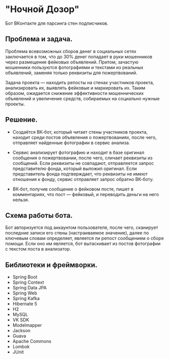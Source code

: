 # "Ночной Дозор"
Бот ВКонтакте для парсинга стен подписчиков.

## Проблема и задача.
Проблема всевозможных сборов денег в социальных сетях заключается в том, что до 30% денег попадает в руки мошенников через размещение фейковых объявлений. Притом, зачастую мошенники пользуются фотографиями и текстами из реальных объявлений, заменяя только реквизиты для пожертвований.

Задача проекта — находить репосты на стенах участников проекта, анализировать их, выявлять фейковые и маркировать их. Таким образом, ожидается снижение эффективности мошеннических объявлений и увеличение средств, собираемых на социально нужные проекты.

## Решение.
* Создаётся ВК-бот, который читает стены участников проекта, находит среди постов объявления о пожертвованиях, после чего, отправляет найденные фотографии в сервис анализа.

* Сервис анализирует фотографию и находит в базе оригинал сообщения о пожертвовании, после чего, сличает реквизиты из сообщений. Если реквизиты не совпадают, отправляется запрос представителю фонда, который выложил оригинал. Если представитель фонда подтверждает, что реквизиты не имеют отношения к фонду, сервис отправляет запрос обратно ВК-боту.

* ВК-бот, получив сообщение о фейковом посте, пишет в комментариях, что пост — фейковый, и переводить деньги на него нельзя.

## Схема работы бота.
Бот авторизуется под аккаунтом пользователя, после чего, сканирует последние записи его стены (настраиваемое значение), далее по ключевым словам определяет, является ли репост сообщением о сборе помощи. Если оно им является, бот вытаскивает из постов фотографии с текстом поста в анализатор.

## Библиотеки и фреймворки.

* Spring Boot
* Spring Context
* Spring Data JPA
* Spring Web
* Spring Kafka
* Hibernate 5
* H2
* MySQL
* VK SDK
* Modelmapper
* Jackson
* Guava
* Apache Commons
* Lombok
* JUnit
